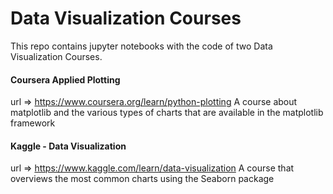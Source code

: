 # Data Visualization Courses

This repo contains jupyter notebooks with the code of two Data Visualization Courses.


#### Coursera Applied Plotting
   url => https://www.coursera.org/learn/python-plotting
   A course about matplotlib and the various types of charts that are available in the matplotlib framework
   
#### Kaggle - Data Visualization
  url => https://www.kaggle.com/learn/data-visualization
  A course that overviews the most common charts using the Seaborn package
